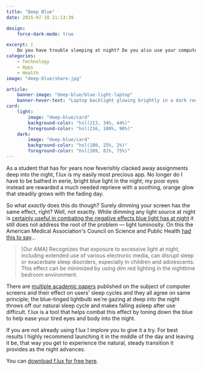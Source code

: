 ```yaml
---
title: "Deep Blue"
date: 2015-07-18 21:13:39

design:
    force-dark-mode: true

excerpt: |
    Do you have trouble sleeping at night? Do you also use your computer, iPad, or iPhone before going to bed? If you do, it’s no coincidence."
categories:
    - Technology
    - Apps
    - Health
image: "deep-blue/share.jpg"

article:
    banner-image: "deep-blue/blue-light-laptop"
    banner-hover-text: "Laptop backlight glowing brightly in a dark room"
card:
    light:
        image: "deep-blue/card"
        background-color: "hsl(213, 34%, 44%)"
        foreground-color: "hsl(216, 100%, 90%)"
    dark:
        image: "deep-blue/card"
        background-color: "hsl(180, 25%, 2%)"
        foreground-color: "hsl(209, 81%, 75%)"
---
```


As a student that has for years now feverishly clacked away assignments deep into the night, f.lux is my easily most precious app. No longer do I have to be bathed in eerie, bright blue light in the night; my poor eyes instead are rewarded a much needed reprieve with a soothing, orange glow that steadily grows with the fading day.

So what *exactly* does this do though? Surely dimming your screen has the same effect, right? Well, not exactly. While dimming any light source at night is [certainly useful in combating the negative effects blue light has at night](http://www.sciencedaily.com/releases/2011/01/110113082716.htm) it still does not address the root of the problem &mdash; light luminosity. On this the American Medical Association's Council on Science and Public Health [had this to say](https://www.ama-assn.org/ssl3/ecomm/PolicyFinderForm.pl?site=www.ama-assn.org&uri=/resources/html/PolicyFinder/policyfiles/HnE/H-135.932.HTM)...

> [Our AMA] Recognizes that exposure to excessive light at night, including extended use of various electronic media, can disrupt sleep or exacerbate sleep disorders, especially in children and adolescents. This effect can be minimized by using dim red lighting in the nighttime bedroom environment.

There are [multiple academic papers](https://justgetflux.com/research.html) published on the subject of computer screens and their effect on users' sleep cycles and they all agree on same principle; the blue-tinged lightbulb we're gazing at deep into the night throws off our natural sleep cycle and makes falling asleep after use difficult. f.lux is a tool that helps combat this effect by toning down the blue to help ease your tired eyes and body into the night.

If you are not already using f.lux I implore you to give it a try. For best results I highly recommend launching it in the middle of the day and leaving it be, that way you get to experience the natural, steady transition it provides as the night advances.

You can [download f.lux for free here](https://justgetflux.com).